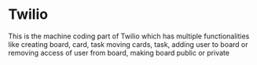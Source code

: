 # Twilio

This is the machine coding part of Twilio which has multiple
functionalities like creating board, card, task moving cards,
task, adding user to board or removing access of user from board,
making board public or private
